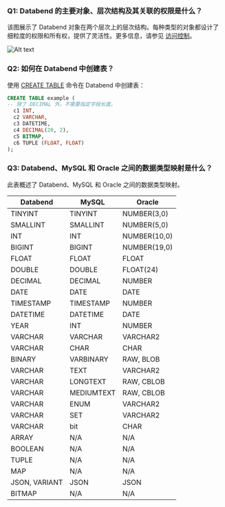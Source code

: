 ### Q1: Databend 的主要对象、层次结构及其关联的权限是什么？

该图展示了 Databend 对象在两个层次上的层次结构。每种类型的对象都设计了细粒度的权限和所有权，提供了灵活性。更多信息，请参见 [访问控制](../56-security/access-control/index.md)。

![Alt text](/img/guides/faq1.png)

### Q2: 如何在 Databend 中创建表？

使用 [CREATE TABLE](/sql/sql-commands/ddl/table/ddl-create-table) 命令在 Databend 中创建表：

```sql title='示例:'
CREATE TABLE example (
-- 除了 DECIMAL 外，不需要指定字段长度。
  c1 INT,
  c2 VARCHAR,
  c3 DATETIME,
  c4 DECIMAL(20, 2),
  c5 BITMAP,
  c6 TUPLE (FLOAT, FLOAT)
);
```

### Q3: Databend、MySQL 和 Oracle 之间的数据类型映射是什么？

此表概述了 Databend、MySQL 和 Oracle 之间的数据类型映射。

| Databend      | MySQL      | Oracle       |
| ------------- | ---------- | ------------ |
| TINYINT       | TINYINT    | NUMBER(3,0)  |
| SMALLINT      | SMALLINT   | NUMBER(5,0)  |
| INT           | INT        | NUMBER(10,0) |
| BIGINT        | BIGINT     | NUMBER(19,0) |
| FLOAT         | FLOAT      | FLOAT        |
| DOUBLE        | DOUBLE     | FLOAT(24)    |
| DECIMAL       | DECIMAL    | NUMBER       |
| DATE          | DATE       | DATE         |
| TIMESTAMP     | TIMESTAMP  | NUMBER       |
| DATETIME      | DATETIME   | DATE         |
| YEAR          | INT        | NUMBER       |
| VARCHAR       | VARCHAR    | VARCHAR2     |
| VARCHAR       | CHAR       | CHAR         |
| BINARY        | VARBINARY  | RAW, BLOB    |
| VARCHAR       | TEXT       | VARCHAR2     |
| VARCHAR       | LONGTEXT   | RAW, CBLOB   |
| VARCHAR       | MEDIUMTEXT | RAW, CBLOB   |
| VARCHAR       | ENUM       | VARCHAR2     |
| VARCHAR       | SET        | VARCHAR2     |
| VARCHAR       | bit        | CHAR         |
| ARRAY         | N/A        | N/A          |
| BOOLEAN       | N/A        | N/A          |
| TUPLE         | N/A        | N/A          |
| MAP           | N/A        | N/A          |
| JSON, VARIANT | JSON       | JSON         |
| BITMAP        | N/A        | N/A          |